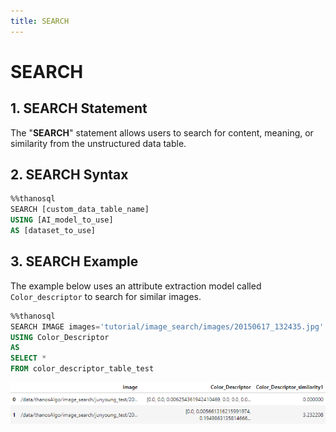 ```yaml
---
title: SEARCH
---
```


# __SEARCH__

## __1. SEARCH Statement__

The "__SEARCH__" statement allows users to search for content, meaning, or similarity from the unstructured data table.

## __2. SEARCH Syntax__

```sql
%%thanosql
SEARCH [custom_data_table_name]
USING [AI_model_to_use]
AS [dataset_to_use]
```

## __3. SEARCH Example__
The example below uses an attribute extraction model called `Color_descriptor` to search for similar images.

```sql
%%thanosql
SEARCH IMAGE images='tutorial/image_search/images/20150617_132435.jpg'
USING Color_Descriptor
AS
SELECT *
FROM color_descriptor_table_test
```

[![IMAGE](/img/thanosql_syntax/query/SEARCH/SEARCH_img1.png)](/img/thanosql_syntax/query/SEARCH/SEARCH_img1.png)
